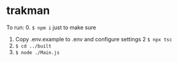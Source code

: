 # trakman

To run:
0. `$ npm i` just to make sure
1. Copy .env.example to .env and configure settings
2  `$ npx tsc`
3. `$ cd ../built`
4. `$ node ./Main.js`
